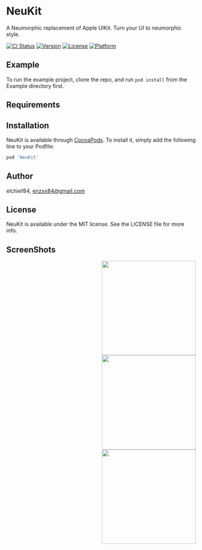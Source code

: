 # NeuKit
A Neumorphic replacement of Apple UIKit. Turn your UI to neumorphic style.

[![CI Status](https://img.shields.io/travis/vromano84/NeuKit.svg?style=flat)](https://travis-ci.org/vromano84/NeuKit)
[![Version](https://img.shields.io/cocoapods/v/NeuKit.svg?style=flat)](https://cocoapods.org/pods/NeuKit)
[![License](https://img.shields.io/cocoapods/l/NeuKit.svg?style=flat)](https://cocoapods.org/pods/NeuKit)
[![Platform](https://img.shields.io/cocoapods/p/NeuKit.svg?style=flat)](https://cocoapods.org/pods/NeuKit)

## Example

To run the example project, clone the repo, and run `pod install` from the Example directory first.

## Requirements

## Installation

NeuKit is available through [CocoaPods](https://cocoapods.org). To install
it, simply add the following line to your Podfile:

```ruby
pod 'NeuKit'
```

## Author

elchief84, enzxx84@gmail.com

## License

NeuKit is available under the MIT license. See the LICENSE file for more info.

## ScreenShots

<div style="text-align: right"><img src="http://www.enzoromano.eu/neukit/neukit-views.png" width="250"></div>
<div style="text-align: right"><img src="http://www.enzoromano.eu/neukit/neukit-buttons.png" width="250"></div>
<div style="text-align: right"><img src="http://www.enzoromano.eu/neukit/neukit-textfield.png" width="250"></div>
